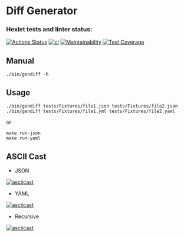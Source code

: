 # Diff Generator

### Hexlet tests and linter status:
[![Actions Status](https://github.com/Segodnya/php-project-48/actions/workflows/hexlet-check.yml/badge.svg)](https://github.com/Segodnya/php-project-48/actions) [![ci](https://github.com/Segodnya/php-project-48/actions/workflows/ci.yml/badge.svg)](https://github.com/Segodnya/php-project-48/actions/workflows/ci.yml) [![Maintainability](https://api.codeclimate.com/v1/badges/e1cc75fd5034915e0723/maintainability)](https://codeclimate.com/github/Segodnya/php-project-48/maintainability) [![Test Coverage](https://api.codeclimate.com/v1/badges/e1cc75fd5034915e0723/test_coverage)](https://codeclimate.com/github/Segodnya/php-project-48/test_coverage)

## Manual

```
./bin/gendiff -h
```

## Usage

```
./bin/gendiff tests/Fixtures/file1.json tests/Fixtures/file2.json
./bin/gendiff tests/Fixtures/file1.yml tests/Fixtures/file2.yaml
```
or
```
make run-json
make run-yaml
```

## ASCII Cast

- JSON

[![asciicast](https://asciinema.org/a/675093.svg)](https://asciinema.org/a/675093)

- YAML

[![asciicast](https://asciinema.org/a/675184.svg)](https://asciinema.org/a/675184)

- Recursive

[![asciicast](https://asciinema.org/a/676076.svg)](https://asciinema.org/a/676076)
